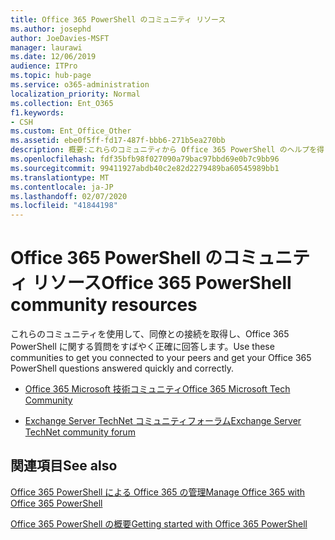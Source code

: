```yaml
---
title: Office 365 PowerShell のコミュニティ リソース
ms.author: josephd
author: JoeDavies-MSFT
manager: laurawi
ms.date: 12/06/2019
audience: ITPro
ms.topic: hub-page
ms.service: o365-administration
localization_priority: Normal
ms.collection: Ent_O365
f1.keywords:
- CSH
ms.custom: Ent_Office_Other
ms.assetid: ebe0f5ff-fd17-487f-bbb6-271b5ea270bb
description: 概要:これらのコミュニティから Office 365 PowerShell のヘルプを得られます。
ms.openlocfilehash: fdf35bfb98f027090a79bac97bbd69e0b7c9bb96
ms.sourcegitcommit: 99411927abdb40c2e82d2279489ba60545989bb1
ms.translationtype: MT
ms.contentlocale: ja-JP
ms.lasthandoff: 02/07/2020
ms.locfileid: "41844198"
---
```

# <a name="office-365-powershell-community-resources"></a><span data-ttu-id="b90db-103">Office 365 PowerShell のコミュニティ リソース</span><span class="sxs-lookup"><span data-stu-id="b90db-103">Office 365 PowerShell community resources</span></span>

<span data-ttu-id="b90db-104">これらのコミュニティを使用して、同僚との接続を取得し、Office 365 PowerShell に関する質問をすばやく正確に回答します。</span><span class="sxs-lookup"><span data-stu-id="b90db-104">Use these communities to get you connected to your peers and get your Office 365 PowerShell questions answered quickly and correctly.</span></span> 
  
- [<span data-ttu-id="b90db-105">Office 365 Microsoft 技術コミュニティ</span><span class="sxs-lookup"><span data-stu-id="b90db-105">Office 365 Microsoft Tech Community</span></span>](https://techcommunity.microsoft.com/t5/Office-365/ct-p/Office365)
    
- [<span data-ttu-id="b90db-106">Exchange Server TechNet コミュニティフォーラム</span><span class="sxs-lookup"><span data-stu-id="b90db-106">Exchange Server TechNet community forum</span></span>](https://social.technet.microsoft.com/Forums/exchange/home?forum=exchangesvrgeneral)
    
## <a name="see-also"></a><span data-ttu-id="b90db-107">関連項目</span><span class="sxs-lookup"><span data-stu-id="b90db-107">See also</span></span>

[<span data-ttu-id="b90db-108">Office 365 PowerShell による Office 365 の管理</span><span class="sxs-lookup"><span data-stu-id="b90db-108">Manage Office 365 with Office 365 PowerShell</span></span>](manage-office-365-with-office-365-powershell.md)
  
[<span data-ttu-id="b90db-109">Office 365 PowerShell の概要</span><span class="sxs-lookup"><span data-stu-id="b90db-109">Getting started with Office 365 PowerShell</span></span>](getting-started-with-office-365-powershell.md)

